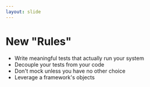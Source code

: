 ```yaml
---
layout: slide
---
```


# New "Rules"

- Write meaningful tests that actually run your system
- Decouple your tests from your code
- Don't mock unless you have no other choice
- Leverage a framework's objects
